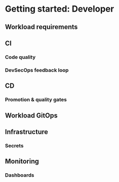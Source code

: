 # Getting started: Developer

## Workload requirements	

## CI	

### Code quality

### DevSecOps feedback loop

## CD	

### Promotion & quality gates

## Workload GitOps	

## Infrastructure

### Secrets

## Monitoring	

### Dashboards